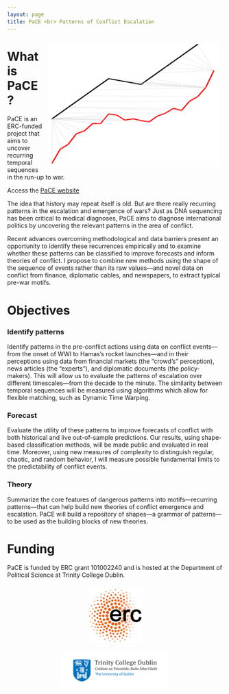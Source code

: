 ```yaml
---
layout: page
title: PaCE <br> Patterns of Conflict Escalation
---
```


<html>
<head>
<style>
.center {
  display: block;
  margin-left: auto;
  margin-right: auto;
  Padding: 10px
}
</style>
</head>



<div>
  <img src="assets/images/paceLogo.png" width="400px" class='center' align="right" /> 
</div>
</html>


# What is PaCE?
PaCE is an ERC-funded project that aims to uncover recurring temporal sequences in the run-up to war.

Access the [PaCE website](www.conflictpatterns.com)

The idea that history may repeat itself is old. But are there really recurring patterns in the escalation and emergence of wars? Just as DNA sequencing has been critical to medical diagnoses, PaCE aims to diagnose international politics by uncovering the relevant patterns in the area of conflict.

Recent advances overcoming methodological and data barriers present an opportunity to identify
these recurrences empirically and to examine whether these patterns can be classified to improve forecasts
and inform theories of conflict. I propose to combine new methods using the shape of the sequence of
events rather than its raw values—and novel data on conflict from finance, diplomatic cables, and
newspapers, to extract typical pre-war motifs. 

# Objectives
### Identify patterns
Identify patterns in the pre-conflict actions using data on conflict events—from the onset of WWI
to Hamas’s rocket launches—and in their perceptions using data from financial markets (the
“crowd’s” perception), news articles (the “experts”), and diplomatic documents (the policy-makers).
This will allow us to evaluate the patterns of escalation over different timescales—from the decade
to the minute. The similarity between temporal sequences will be measured using algorithms which
allow for flexible matching, such as Dynamic Time Warping.

### Forecast
Evaluate the utility of these patterns to improve forecasts of conflict with both historical and live
out-of-sample predictions. Our results, using shape-based classification methods, will be made public
and evaluated in real time. Moreover, using new measures of complexity to distinguish regular,
chaotic, and random behavior, I will measure possible fundamental limits to the predictability of
conflict events.

### Theory
Summarize the core features of dangerous patterns into motifs—recurring patterns—that can help
build new theories of conflict emergence and escalation. PaCE will build a repository of shapes—a
grammar of patterns—to be used as the building blocks of new theories.

# Funding
PaCE is funded by ERC grant 101002240 and is hosted at the Department of Political Science at Trinity College Dublin. 

<div float="center" width="2000px">
  <img src="assets/images/ercTransparent.png" width="125px" class='center' align='center'/>
  <img src="assets/images/Trinity_Main_Logo.jpeg" width="250px" class='center' align='center'/>
</div>
